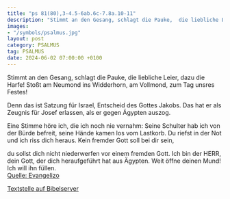 ```yaml
---
title: "ps 81(80),3-4.5-6ab.6c-7.8a.10-11"
description: "Stimmt an den Gesang, schlagt die Pauke,  die liebliche Leier, dazu die Harfe! Stoßt am Neumond ins Widderhorn,  am Vollmond, zum Tag unsres Festes!  Denn das ist Satzung für Israel,  Entscheid des Gottes Jakobs. Das hat er als Zeugnis für Josef erlassen, als er gegen Ägypten ...."
images:
- "/symbols/psalmus.jpg"
layout: post
category: PSALMUS
tag: PSALMUS
date: 2024-06-02 07:00:00 +0100
---
```

Stimmt an den Gesang, schlagt die Pauke, 
die liebliche Leier, dazu die Harfe!
Stoßt am Neumond ins Widderhorn, 
am Vollmond, zum Tag unsres Festes!

Denn das ist Satzung für Israel, 
Entscheid des Gottes Jakobs.
Das hat er als Zeugnis für Josef erlassen,
als er gegen Ägypten auszog.<!--more-->

Eine Stimme höre ich, die ich noch nie vernahm:
Seine Schulter hab ich von der Bürde befreit, 
seine Hände kamen los vom Lastkorb.
Du riefst in der Not und ich riss dich heraus.
Kein fremder Gott soll bei dir sein, 

du sollst dich nicht niederwerfen vor einem fremden Gott.
Ich bin der HERR, dein Gott, der dich heraufgeführt hat aus Ägypten. 
Weit öffne deinen Mund! Ich will ihn füllen.<br>
[Quelle: Evangelizo](https://evangeliumtagfuertag.org/DE/gospel)

[Textstelle auf Bibelserver](https://www.bibleserver.com/EU/ps81(80),3-4.5-6ab.6c-7.8a.10-11)
